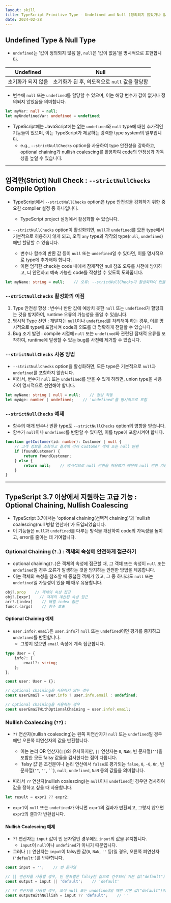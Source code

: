 ```yaml
---
layout: skill
title: TypeScript Primitive Type - Undefined and Null (정의되지 않았거나 없는 값)
date: 2024-02-28
---
```





## Undefined Type & Null Type

- `undefined`는 '값이 정의되지 않음'을, `null`은 '값이 없음'을 명시적으로 표현합니다.

| Undefined | Null |
| --- | --- |
| 초기화가 되지 않음 | 초기화가 된 후, 의도적으로 `null` 값을 할당함 |

- 변수에 `null` 또는 `undefined`를 할당할 수 있으며, 이는 해당 변수가 값이 없거나 정의되지 않았음을 의미합니다.

```typescript
let myVar: null = null;
let myUndefinedVar: undefined = undefined;
```

- TypeScript에는 JavaScript에는 없는 `undefined`와 `null` type에 대한 추가적인 기능들이 있으며, 이는 TypeScript가 제공하는 강력한 type system의 일부입니다.
    - e.g., `--strictNullChecks` option을 사용하여 type 안전성을 강화하고, optional chaining과 nullish coalescing를 활용하여 code의 안정성과 가독성을 높일 수 있습니다.




---




## 엄격한(Strict) Null Check : `--strictNullChecks` Compile Option

- TypeScript에서 `--strictNullChecks` option은 type 안전성을 강화하기 위한 중요한 compiler 설정 중 하나입니다.
    - TypeScript project 설정에서 활성화할 수 있습니다.

- `--strictNullChecks` option이 활성화되면, `null`과 `undefined`를 모든 type에서 기본적으로 허용하지 않게 되고, 오직 `any` type과 각각의 type(`null`, `undefined`)에만 할당할 수 있습니다.
    - 변수나 함수의 반환 값 등이 `null` 또는 `undefined`일 수 있다면, 이를 명시적으로 type에 추가해야 합니다.
    - 이런 엄격한 check는 code 내에서 잠재적인 null 참조 오류를 사전에 방지하고, 더 안전하고 예측 가능한 code를 작성할 수 있도록 도와줍니다.

```typescript
let myName: string = null;    // 오류: --strictNullChecks가 활성화되어 있을 때, 'null'을 'string'에 할당할 수 없습니다.
```


### `--strictNullChecks` 활성화의 이점

1. Type 안전성 향상 : 변수나 반환 값에 예상치 못한 `null` 또는 `undefined`가 할당되는 것을 방지하여, runtime 오류의 가능성을 줄일 수 있습니다.
2. 명시적 Type 선언 : 개발자는 `null`이나 `undefined`를 처리해야 하는 경우, 이를 명시적으로 type에 포함시켜 code의 의도를 더 명확하게 전달할 수 있습니다.
3. Bug 조기 발견 : compile 시점에 `null` 또는 `undefined`와 관련된 잠재적 오류를 포착하여, runtime에 발생할 수 있는 bug를 사전에 제거할 수 있습니다.


### `--strictNullChecks` 사용 방법

- `--strictNullChecks` option을 활성화하면, 모든 type은 기본적으로 `null`과 `undefined`를 포함하지 않습니다.
- 따라서, 변수가 `null` 또는 `undefined`를 받을 수 있게 하려면, union type을 사용하여 명시적으로 선언해야 합니다.

```typescript
let myName: string | null = null;    // 정상 작동
let myAge: number | undefined;    // 'undefined'를 명시적으로 포함
```


### `--strictNullChecks` 예제

- 함수의 매개 변수나 반환 type도 `--strictNullChecks` option의 영향을 받습니다.
- 함수가 `null`이나 `undefined`를 반환할 수 있다면, 이를 type에 포함시켜야 합니다.

```typescript
function getCustomer(id: number): Customer | null {
    // 고객 정보를 조회하고 결과에 따라 Customer 객체 또는 null 반환
    if (foundCustomer) {
        return foundCustomer;
    } else {
        return null;    // 명시적으로 null 반환을 허용했기 때문에 null 반환 가능
    }
}
```




---




## TypeScript 3.7 이상에서 지원하는 고급 기능 : Optional Chaining, Nullish Coalescing

- TypeScript 3.7에서는 'optional chaining(선택적 chaining)'과 'nullish coalescing(null 병합 연산자)'가 도입되었습니다.
- 이 기능들은 `null`과 `undefined`를 다루는 방식을 개선하여 code의 가독성을 높이고, error를 줄이는 데 기여합니다.


### Optional Chaining (`?.`) : 객체의 속성에 안전하게 접근하기

- optional chaining(`?.`)은 객체의 속성에 접근할 때, 그 객체 또는 속성이 `null` 또는 `undefined`일 경우 오류가 발생하는 것을 방지하는 안전한 방법을 제공합니다.
- 이는 객체의 속성을 참조할 때 중첩된 객체가 있고, 그 중 하나라도 `null` 또는 `undefined`일 가능성이 있을 때 매우 유용합니다.

```typescript
obj?.prop    // 객체의 속성 접근
obj?.[expr]    // 객체의 계산된 속성 접근
arr?.[index]    // 배열 index 접근
func?.(args)    // 함수 호출
```

#### Optional Chaining 예제

- `user.info?.email`은 `user.info`가 `null` 또는 `undefined`이면 평가를 중지하고 `undefined`를 반환합니다.
    - 그렇지 않으면 `email` 속성에 계속 접근합니다.

```typescript
type User = {
    info?: {
        email?: string;
    };
};

const user: User = {};

// optional chaining을 사용하지 않는 경우
const userEmail = user.info ? user.info.email : undefined;

// optional chaining을 사용하는 경우
const userEmailWithOptionalChaining = user.info?.email;
```


### Nullish Coalescing (`??`) : 

- `??` 연산자(nullish coalescing)는 왼쪽 피연산자가 `null` 또는 `undefined`일 경우에만 오른쪽 피연산자의 값을 반환합니다.
    - 이는 논리 OR 연산자(`||`)와 유사하지만, `||` 연산자는 `0`, `NaN`, 빈 문자열(`''`)을 포함한 모든 falsy 값들을 검사한다는 점이 다릅니다.
    - 'falsy 값'은 조건문이나 논리 연산에서 `false`로 평가되는 `false`, `0`, `-0`, `0n`, 빈 문자열(`""`, `''`, ` `` `), `null`, `undefined`, `NaN` 등의 값들을 의미합니다.

- 따라서 `??` 연산자(nullish coalescing)는 `null`이나 `undefined`인 경우만 검사하여 값을 정하고 싶을 때 사용합니다.

```typescript
let result = expr1 ?? expr2;
```

- `expr1`이 `null` 또는 `undefined`가 아니면 `expr1`의 결과가 반환되고, 그렇지 않으면 `expr2`의 결과가 반환됩니다.


#### Nullish Coalescing 예제

- `??` 연산자는 `input` 값이 빈 문자열인 경우에도 `input`의 값을 유지합니다.
    - `input`이 `null`이나 `undefined`가 아니기 때문입니다.
- 그러나 `||` 연산자는 `input`이 falsy한 값(`0`, `NaN`, `''` 등)일 경우, 오른쪽 피연산자(`'default'`)를 반환합니다.

```typescript
const input = '';    // 빈 문자열

// || 연산자를 사용할 경우, 빈 문자열은 falsy한 값으로 간주되어 기본 값("default")이 사용됩니다.
const output = input || 'default';    // 'default' 

// ?? 연산자를 사용할 경우, 오직 null 또는 undefined일 때만 기본 값("default")이 사용됩니다.
const outputWithNullish = input ?? 'default';    // ''
```





